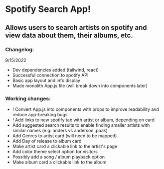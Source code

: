 # Spotify Search App!

## Allows users to search artists on spotify and view data about them, their albums, etc.

### Changelog:

9/15/2022

- Dev dependencies added (tailwind, react)
- Successful connection to spotify API
- Basic app layout and info display
- Made monolith App.js file (will break down into components later)

### Working changes:

- ! Convert App.js into components with props to improve readability and reduce app-breaking bugs
- ! Add links to new spotify tab with artist or album, depending on card
- Add suggested search results to enable finding smaller artists with similar names (e.g: anders vs anderson .paak)
- Add Genres to artist card (will need to be mapped)
- Add Day of release to album card
- Make artist card a clickable link to the artist's page
- Add color theme select option for visitors
- Possibly add a song / album playback option
- Make album card a clickable link to the album
